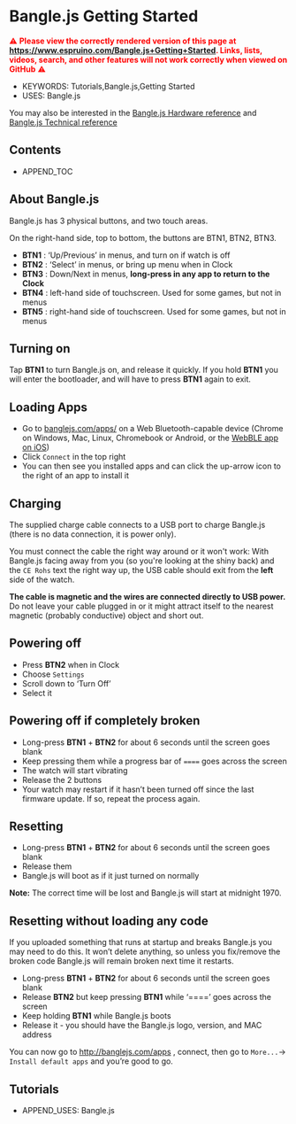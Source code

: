<!--- Copyright (c) 2019 Gordon Williams, Pur3 Ltd. See the file LICENSE for copying permission. -->
Bangle.js Getting Started
==========================

<span style="color:red">:warning: **Please view the correctly rendered version of this page at https://www.espruino.com/Bangle.js+Getting+Started. Links, lists, videos, search, and other features will not work correctly when viewed on GitHub** :warning:</span>

* KEYWORDS: Tutorials,Bangle.js,Getting Started
* USES: Bangle.js

You may also be interested in the [Bangle.js Hardware reference](Bangle.js) and
[Bangle.js Technical reference](Bangle.js+Technical)

Contents
--------

* APPEND_TOC

About Bangle.js
---------------

Bangle.js has 3 physical buttons, and two touch areas.

On the right-hand side, top to bottom, the buttons are BTN1, BTN2, BTN3.

* **BTN1** : ‘Up/Previous’ in menus, and turn on if watch is off
* **BTN2** : ‘Select’ in menus, or bring up menu when in Clock
* **BTN3** : Down/Next in menus, **long-press in any app to return to the Clock**
* **BTN4** : left-hand side of touchscreen. Used for some games, but not in menus
* **BTN5** : right-hand side of touchscreen. Used for some games, but not in menus


Turning on
----------

Tap **BTN1** to turn Bangle.js on, and release it quickly. If you hold **BTN1**
you will enter the bootloader, and will have to press **BTN1** again to exit.


Loading Apps
------------

* Go to [banglejs.com/apps/](https://banglejs.com/apps) on a Web Bluetooth-capable
device (Chrome on Windows, Mac, Linux, Chromebook or Android, or the [WebBLE app on iOS](https://apps.apple.com/gb/app/webble/id1193531073))
* Click `Connect` in the top right
* You can then see you installed apps and can click the up-arrow icon to the right of an app to install it


Charging
--------

The supplied charge cable connects to a USB port to charge Bangle.js (there is
no data connection, it is power only).

You must connect the cable the right way around or it won't work: With Bangle.js
facing away from you (so you're looking at the shiny back) and the `CE Rohs` text
the right way up, the USB cable should exit from the **left** side of the watch.

**The cable is magnetic and the wires are connected directly to USB power.** Do
not leave your cable plugged in or it might attract itself to the nearest
magnetic (probably conductive) object and short out.


Powering off
------------

* Press **BTN2** when in Clock
* Choose `Settings`
* Scroll down to ‘Turn Off’
* Select it


Powering off if completely broken
---------------------------------

* Long-press **BTN1** + **BTN2** for about 6 seconds until the screen goes blank
* Keep pressing them while a progress bar of `====` goes across the screen
* The watch will start vibrating
* Release the 2 buttons
* Your watch may restart if it hasn’t been turned off since the last firmware update. If so, repeat the process again.


Resetting
---------

* Long-press **BTN1** + **BTN2** for about 6 seconds until the screen goes blank
* Release them
* Bangle.js will boot as if it just turned on normally

**Note:** The correct time will be lost and Bangle.js will start at
midnight 1970.


Resetting without loading any code
----------------------------------

If you uploaded something that runs at startup and breaks Bangle.js you may need to do this. It won’t delete anything, so unless you fix/remove the broken code Bangle.js will remain broken next time it restarts.

* Long-press **BTN1** + **BTN2** for about 6 seconds until the screen goes blank
* Release **BTN2** but keep pressing **BTN1** while ‘====’ goes across the screen
* Keep holding **BTN1** while Bangle.js boots
* Release it - you should have the Bangle.js logo, version, and MAC address

You can now go to  http://banglejs.com/apps , connect, then go to `More...`-> `Install default apps` and you’re good to go.


Tutorials
----------

* APPEND_USES: Bangle.js
